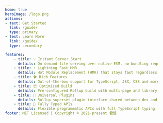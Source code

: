```yaml
---
home: true
heroImage: /logo.png
actions:
- text: Get Started
  link: /guide/
  type: primary
- text: Learn More
  link: /guide/
  type: secondary

features:
    - title: 💡 Instant Server Start
      details: On demand file serving over native ESM, no bundling required!
    - title: ⚡️ Lightning Fast HMR
      details: Hot Module Replacement (HMR) that stays fast regardless of app size.
    - title: 🛠️ Rich Features
      details: Out-of-the-box support for TypeScript, JSX, CSS and more.
    - title: 📦 Optimized Build
      details: Pre-configured Rollup build with multi-page and library mode support.
    - title: 🔩 Universal Plugins
      details: Rollup-superset plugin interface shared between dev and build.
    - title: 🔑 Fully Typed APIs
      details: Flexible programmatic APIs with full TypeScript typing.
footer: MIT Licensed | Copyright © 2021-present 君惜
---
```

